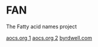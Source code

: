 # FAN

The Fatty acid names project

[aocs.org 1](https://www.aocs.org/resource/trivial-names-of-fatty-acids-part-1)
[aocs.org 2](https://www.aocs.org/resource/trivial-names-of-fatty-acids-part-2)
[byrdwell.com](https://byrdwell.com/Triacylglycerols/FattyAcids.htm)
